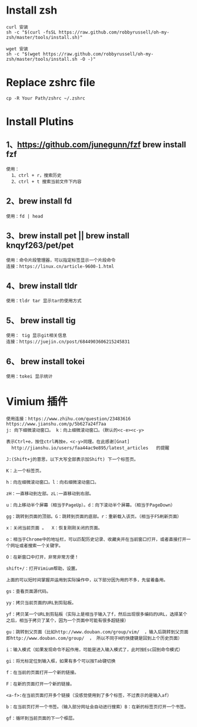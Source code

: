 # Install zsh
```
curl 安装
sh -c "$(curl -fsSL https://raw.github.com/robbyrussell/oh-my-zsh/master/tools/install.sh)"

wget 安装
sh -c "$(wget https://raw.github.com/robbyrussell/oh-my-zsh/master/tools/install.sh -O -)"
```
# Replace zshrc file
```
cp -R Your Path/zshrc ~/.zshrc
```
# Install Plutins
## 1、https://github.com/junegunn/fzf   brew install fzf  
```
使用：
  1、ctrl + r，搜索历史
  2、ctrl + t 搜索当前文件下内容
```
## 2、brew install fd
```
使用：fd | head
```
## 3、brew install pet  || brew install knqyf263/pet/pet
```
使用：命令片段管理器，可以指定标签显示一个片段命令
连接：https://linux.cn/article-9600-1.html
```
## 4、brew install tldr
```
使用：tldr tar 显示tar的使用方式
```
## 5、 brew install tig
```
使用： tig 显示git相关信息
连接：https://juejin.cn/post/6844903606215245831
```
## 6、 brew install tokei
```
使用：tokei 显示统计
```
# Vimium 插件
```
使用连接：https://www.zhihu.com/question/23483616   https://www.jianshu.com/p/5b627a24f7aa
j: 向下细微滚动窗口。 k：向上细微滚动窗口。（默认的<c-e><c-y>

表示Ctrl+e，按住ctrl再按e，<c-y>同理。在此感谢[Gnat]   http://jianshu.io/users/faa44ac9e895/latest_articles   的提醒

J:(Shift+j的意思，以下大写全部表示加Shift) 下一个标签页。

K：上一个标签页。

h：向左细微滚动窗口。l：向右细微滚动窗口。

zH：一直移动到左部。zL:一直移动到右部。

u：向上移动半个屏幕（相当于PageUp）。d：向下滚动半个屏幕。（相当于PageDown）

gg：跳转到页面的顶部。G：跳转到页面的底部。r：重新载入该页。（相当于F5刷新页面）

x：关闭当前页面 。  X：恢复刚刚关闭的页面。

o：相当于Chrome中的地址栏，可以匹配历史记录、收藏夹并在当前窗口打开，或者直接打开一个网址或者搜索一个关键字。

O：在新窗口中打开，非常非常方便！

shift+/：打开Vimium帮助，设置。

上面的可以短时间掌握并运用到实际操作中，以下部分因为用的不多，先留着备用。

gs：查看页面源代码。

yy：拷贝当前页面的URL到剪贴板。

yf：拷贝某一个URL到剪贴板（实际上是相当于输入了f，然后出现很多编码的URL，选择某个之后，相当于拷贝了某个，因为一个页面中可能有很多超链接）

gu：跳转到父页面（比如http://www.douban.com/group/vim/  ，输入后跳转到父页面即http://www.douban.com/group/  ， 所以不同于H的快捷键是回到上个历史页面）

i：输入模式（如果发现命令不起作用，可能是进入输入模式了，此时按Esc回到命令模式）

gi：将光标定位到输入框，如果有多个可以按Tab键切换

f：在当前的页面打开一个新的链接。

F：在新的页面打开一个新的链接。

<a-f>:在当前页面打开多个链接（没感觉使用到了多个标签，不过表示的是输入af）

b：在当前页打开一个书签。（输入部分网址会自动进行搜索）B：在新的标签页打开一个书签。

gf：循环到当前页面的下一个框层。

```
